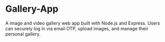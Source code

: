 # Gallery-App

A image and video gallery web app built with Node.js and Express. Users can securely log in via email OTP, upload images, and manage their personal gallery.
